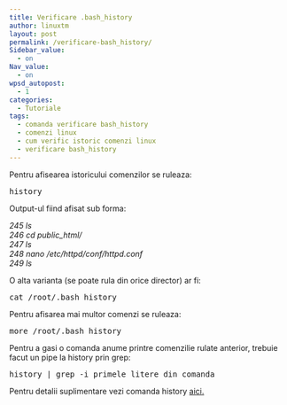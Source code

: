 ```yaml
---
title: Verificare .bash_history
author: linuxtm
layout: post
permalink: /verificare-bash_history/
Sidebar_value:
  - on
Nav_value:
  - on
wpsd_autopost:
  - 1
categories:
  - Tutoriale
tags:
  - comanda verificare bash_history
  - comenzi linux
  - cum verific istoric comenzi linux
  - verificare bash_history
---
```

Pentru afisearea istoricului comenzilor se ruleaza:

<pre>history</pre>

Output-ul fiind afisat sub forma:

*245 ls  
246 cd public_html/  
247 ls  
248 nano /etc/httpd/conf/httpd.conf  
249 ls*

O alta varianta (se poate rula din orice director) ar fi:

<pre>cat /root/.bash_history</pre>

Pentru afisarea mai multor comenzi se ruleaza:

<pre>more /root/.bash_history</pre>

Pentru a gasi o comanda anume printre comenzilie rulate anterior, trebuie facut un pipe la history prin grep:

<pre>history | grep -i primele litere din comanda</pre>

Pentru detalii suplimentare vezi comanda history [aici.][1]

 [1]: http://linuxtm.ro/history/